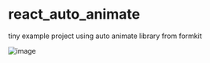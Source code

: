 # react_auto_animate
tiny example project using auto animate library from formkit

![image](https://user-images.githubusercontent.com/38187170/210158181-809c960a-219f-4297-9b31-c78c4f7f52b8.png)
